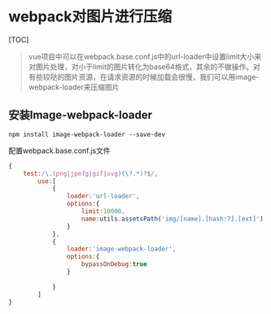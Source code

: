 # webpack对图片进行压缩

[TOC]



> vue项目中可以在webpack.base.conf.js中的url-loader中设置limit大小来对图片处理，对小于limit的图片转化为base64格式，其余的不做操作。对有些较哒的图片资源，在请求资源的时候加载会很慢，我们可以用image-webpack-loader来压缩图片

## 安装Image-webpack-loader

```node
npm install image-webpack-loader --save-dev
```

配置webpack.base.conf.js文件

```js
{
    test:/\.(png|jpe?g|gif|svg)(\?.*)?$/,
        use:[
            {
                loader:'url-loader',
                options:{
                    limit:10000,
                    name:utils.assetsPath('img/[name].[hash:7].[ext]')
                }
            },
            {
                loader:'image-webpack-loader',
                options:{
                    bypassOnDebug:true
                }
                
            }
        ]
}
```

